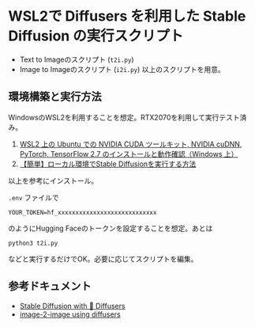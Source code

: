 # WSL2で Diffusers を利用した Stable Diffusion の実行スクリプト
- Text to Imageのスクリプト (`t2i.py`)
- Image to Imageのスクリプト (`i2i.py`)
以上のスクリプトを用意。

## 環境構築と実行方法
WindowsのWSL2を利用することを想定。RTX2070を利用して実行テスト済み。

1. [WSL2 上の Ubuntu での NVIDIA CUDA ツールキット, NVIDIA cuDNN, PyTorch, TensorFlow 2.7 のインストールと動作確認（Windows 上）](https://www.kkaneko.jp/tools/wsl/wsl_tensorflow2.html)
1. [【簡単】ローカル環境でStable Diffusionを実行する方法](https://self-development.info/%e3%80%90%e7%b0%a1%e5%8d%98%e3%80%91%e3%83%ad%e3%83%bc%e3%82%ab%e3%83%ab%e7%92%b0%e5%a2%83%e3%81%a7stable-diffusion%e3%81%a7%e5%ae%9f%e8%a1%8c%e3%81%99%e3%82%8b%e6%96%b9%e6%b3%95/)

以上を参考にインストール。

`.env` ファイルで

```
YOUR_TOKEN=hf_xxxxxxxxxxxxxxxxxxxxxxxxxxxx
```

のようにHugging Faceのトークンを設定することを想定。あとは

```
python3 t2i.py
```

などと実行するだけでOK。必要に応じてスクリプトを編集。

## 参考ドキュメント

- [Stable Diffusion with 🧨 Diffusers](https://huggingface.co/blog/stable_diffusion)
- [image-2-image using diffusers](https://colab.research.google.com/github/patil-suraj/Notebooks/blob/master/image_2_image_using_diffusers.ipynb#scrollTo=V24njWQBC8eC)
